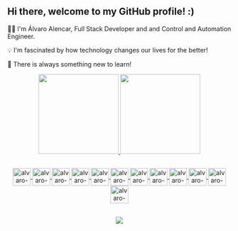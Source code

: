## Hi there, welcome to my GitHub profile! :)

🧑‍💻 I'm Álvaro Alencar, Full Stack Developer and and Control and Automation Engineer.

💡 I'm fascinated by how technology changes our lives for the better!

🧠 There is always something new to learn!

<div align="center">
    <a href="https://github.com/alvaroallencar">
    <img height="180em" src="https://github-readme-stats-sigma-five.vercel.app/api?username=alvaroallencar&show_icons=true&theme=tokyonight&include_all_commits=true&count_private=true" />
    <img height="180em" src="https://github-readme-stats-sigma-five.vercel.app/api/top-langs/?username=alvaroallencar&layout=compact&langs_count=8&theme=tokyonight&count_private=true"/>           
</div>  

##
  
<div style="display: inline_block" align="center">
    <img width="40px" alt="alvaro-typescript" align="center" src="https://cdn.jsdelivr.net/gh/devicons/devicon/icons/typescript/typescript-plain.svg" />
    <img width="40px" alt="alvaro-javascript" align="center" src="https://cdn.jsdelivr.net/gh/devicons/devicon/icons/javascript/javascript-plain.svg" />
    <img width="40px" alt="alvaro-html" align="center" src="https://cdn.jsdelivr.net/gh/devicons/devicon/icons/html5/html5-plain-wordmark.svg" />
    <img width="40px" alt="alvaro-css" align="center" src="https://cdn.jsdelivr.net/gh/devicons/devicon/icons/css3/css3-plain-wordmark.svg" />
    <img width="40px" alt="alvaro-react" align="center" src="https://cdn.jsdelivr.net/gh/devicons/devicon/icons/react/react-original.svg" />
    <img width="40px" alt="alvaro-nextjs" align="center" src="https://cdn.jsdelivr.net/gh/devicons/devicon/icons/nextjs/nextjs-original.svg" />      
    <img width="40px" alt="alvaro-nodejs" align="center" src="https://cdn.jsdelivr.net/gh/devicons/devicon/icons/nodejs/nodejs-plain.svg" />
    <img width="40px" alt="alvaro-nestjs" align="center" src="https://cdn.jsdelivr.net/gh/devicons/devicon/icons/nestjs/nestjs-plain.svg" />
    <img width="40px" alt="alvaro-python" align="center" src="https://cdn.jsdelivr.net/gh/devicons/devicon/icons/python/python-original.svg" />
    <img width="40px" alt="alvaro-socket.io" align="center" src="https://cdn.jsdelivr.net/gh/devicons/devicon/icons/socketio/socketio-original.svg" />
    <img width="40px" alt="alvaro-postgresql" align="center" src="https://cdn.jsdelivr.net/gh/devicons/devicon/icons/postgresql/postgresql-plain-wordmark.svg" />
    <img width="40px" alt="alvaro-mongodb" align="center" src="https://cdn.jsdelivr.net/gh/devicons/devicon/icons/mongodb/mongodb-plain-wordmark.svg" />
          
          
          
          
</div>

##
  
<div style="display: inline_block" align="center">
    <a href="https://www.linkedin.com/in/alvaro-romario-cavalcante-alencar/" target="_blank"><img src="https://img.shields.io/badge/LinkedIn-0077B5?style=for-the-badge&logo=linkedin&logoColor=white" target="_blank"></a>
</div>

